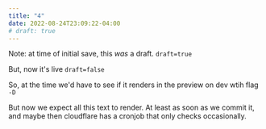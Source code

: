 ```yaml
---
title: "4"
date: 2022-08-24T23:09:22-04:00
# draft: true
---
```


Note: at time of initial save, this _was_ a draft.
`draft=true`

But, now it's live
`draft=false`


So, at the time we'd have to see if it renders in the preview on dev wtih flag `-D`

But now we expect all this text to render. At least as soon as we commit it, and maybe 
then cloudflare has a cronjob that only checks occasionally.
